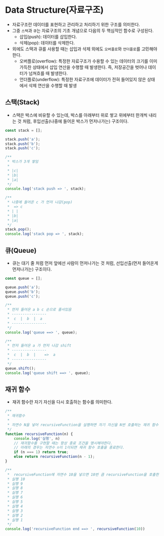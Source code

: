 # Data Structure(자료구조)
- 자료구조란 데이터를 표현하고 관리하고 처리하기 위한 구조를 의미한다.
- 그중 `스택`과 `큐`는 자료구조의 기초 개념으로 다음의 두 핵심적인 함수로 구성된다.
    - 삽입(push): 데이터를 삽입한다.
    - 삭제(pop): 데이터를 삭제한다.
- 외에도 스택과 큐를 사용할 때는 삽입과 삭제 외에도 `오버플로`와 `언더플로`를 고민해야한다.
    - 오버플로(overflow): 특정한 자료구조가 수용할 수 있는 데이터의 크기를 이미 가득찬 상태에서 삽입 연산을 수행할 때 발생한다. 즉, 저장공간을 벗어나 데이터가 넘쳐흐를 때 발생한다.
    - 언더플로(underflow): 특정한 자료구조에 데이터가 전혀 들어있지 않은 상태에서 삭제 연산을 수행할 때 발생

## 스택(Stack)
- 스택은 박스에 비유할 수 있는데, 박스를 아래부터 위로 쌓고 위에부터 한개씩 내리는 것 처럼, 후입선출(나중에 들어온 박스가 먼저나가는) 구조이다.
```js
const stack = [];

stack.push('a');
stack.push('b');
stack.push('c');

/**
 * 박스가 3개 쌓임
 * 
 * |c|
 * |b|
 * |a|
 */
console.log('stack push => ', stack);

/**
 * 나중에 들어온 c 가 먼저 나감(pop)
 *  => c
 * | |
 * |b|
 * |a|
 */
stack.pop();
console.log('stack pop => ', stack);
```

## 큐(Queue)
- 큐는 대기 줄 처럼 먼저 앞에선 사람이 먼저나가는 것 처럼, 선입선출(먼저 들어온게 먼저나가는) 구조이다.
```js
const queue = [];

queue.push('a');
queue.push('b');
queue.push('c');

/** 
 * 먼저 들어온 a b c 순으로 줄서있음
 * ----------------
 *  c  |  b  |  a
 * ----------------
 */
console.log('queue ==> ', queue);

/** 
 * 먼저 들어온 a 가 먼저 나감 shift
 * ----------------
 *  c  |  b  |    =>  a
 * ----------------
 */
queue.shift();
console.log('queue shift ==> ', queue);
```

## 재귀 함수
- 재귀 함수란 자기 자신을 다시 호출하는 함수를 의미한다.
```js
/**
 * 재귀함수
 * 
 * 자연수 N을 넣어 recursiveFunction을 실행하면 자기 자신을 N번 호출하는 재귀 함수이다.
 */
function recursiveFunction(n) {
    console.log('실행', n)
    // 재귀함수를 구현할 때는 항상 종료 조건을 명시해야한다.
    // 아래의 경우는 자연수 n이 1이되면 재귀 함수 호출을 종료한다.
    if (n === 1) return true;
    else return recursiveFunction(n - 1);
}

/**
 *  recursiveFunction에 자연수 10을 넣으면 10번 큼 recursiveFunction을 호출한다.
 * 실행 10
 * 실행 9
 * 실행 8
 * 실행 7
 * 실행 6
 * 실행 5
 * 실행 4
 * 실행 3
 * 실행 2
 * 실행 1
 */
console.log('recursiveFunction end ==> ', recursiveFunction(10))
```